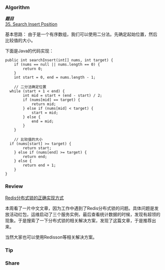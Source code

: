 ### Algorithm

 ***题目***  
[35. Search Insert Position](https://leetcode.com/problems/search-insert-position/description/) 

基本思路：
由于是一个有序数组，我们可以使用二分法。先确定起始位置，然后比较值的大小。

下面是Java的代码实现：

```
public int searchInsert(int[] nums, int target) {
    if (nums == null || nums.length == 0) {
        return 0;
    }
    int start = 0, end = nums.length - 1;

    // 二分法确定位置
  while (start + 1 < end) {
        int mid = start + (end - start) / 2;
        if (nums[mid] == target) {
            return mid;
        } else if (nums[mid] < target) {
            start = mid;
        } else {
            end = mid;
        }
    }

    // 比较值的大小
  if (nums[start] >= target) {
        return start;
    } else if (nums[end] >= target) {
        return end;
    } else {
        return end + 1;
    }
}
```

### Review

[Redis分布式锁的正确实现方式](https://wudashan.cn/2017/10/23/Redis-Distributed-Lock-Implement/)

本周看了一片中文文章，因为工作中遇到了Redis分布式锁的问题。具体问题是发放活动红包，运维启动了三个服务实例，最后查看统计数据的时候，发现有超领的现象。于是搜索了一下分布式锁的相关解决方案，发现了这篇文章，于是推荐出来。

当然大家也可以使用Redisson等相关解决方案。

### Tip


### Share

